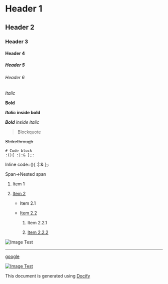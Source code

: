 Header 1
====================
Header 2
--------------------
### Header 3
#### Header 4
##### Header 5
###### Header 6
*Italic*

**Bold**

***Italic* inside bold**

***Bold** inside italic*

> Blockquote


~~Strikethrough~~

```
# Code block
:(){ :|:& };:
```
Inline code::(){ :|:& };:

Span->Nested span

1. Item 1

2. [Item 2](#)

   * Item 2.1

   * [Item 2.2](#)

      1. Item 2.2.1

      2. [Item 2.2.2](#)

![Image Test](https://img.shields.io/badge/docify-image_test-green.svg)

--------------------------------------------------
[google](https://google.com)

[![Image Test](https://img.shields.io/badge/docify-image_test-green.svg)](https://img.shields.io/badge/docify-image_test-green.svg)


This document is generated using [Docify](https://github.com/rapidstack/docify)

